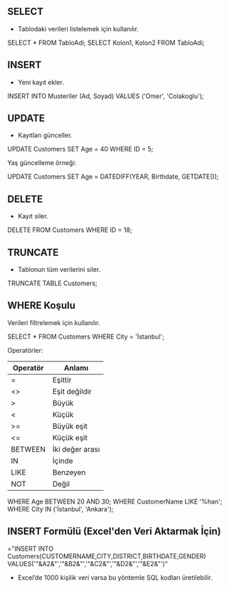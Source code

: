 ## SELECT
- Tablodaki verileri listelemek için kullanılır.

SELECT * FROM TabloAdi;
SELECT Kolon1, Kolon2 FROM TabloAdi;

## INSERT
- Yeni kayıt ekler.

INSERT INTO Musteriler (Ad, Soyad)
VALUES ('Omer', 'Colakoglu');

## UPDATE
- Kayıtları günceller.

UPDATE Customers
SET Age = 40
WHERE ID = 5;

Yaş güncelleme örneği:

UPDATE Customers
SET Age = DATEDIFF(YEAR, Birthdate, GETDATE());

## DELETE
- Kayıt siler.

DELETE FROM Customers
WHERE ID = 18;

## TRUNCATE
- Tablonun tüm verilerini siler.

TRUNCATE TABLE Customers;


## WHERE Koşulu
Verileri filtrelemek için kullanılır.

SELECT * FROM Customers
WHERE City = 'İstanbul';

Operatörler:

| Operatör | Anlamı          |
| -------- | --------------- |
| =        | Eşittir         |
| <>       | Eşit değildir   |
| >        | Büyük           |
| <        | Küçük           |
| >=       | Büyük eşit      |
| <=       | Küçük eşit      |
| BETWEEN  | İki değer arası |
| IN       | İçinde          |
| LIKE     | Benzeyen        |
| NOT      | Değil           |

WHERE Age BETWEEN 20 AND 30;
WHERE CustomerName LIKE '%han';
WHERE City IN ('İstanbul', 'Ankara');

## INSERT Formülü (Excel'den Veri Aktarmak İçin)

="INSERT INTO Customers(CUSTOMERNAME,CITY,DISTRICT,BIRTHDATE,GENDER) VALUES('"&A2&"','"&B2&"','"&C2&"','"&D2&"','"&E2&"')"

- Excel’de 1000 kişilik veri varsa bu yöntemle SQL kodları üretilebilir.
